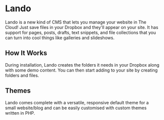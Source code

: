 Lando
=====

Lando is a new kind of CMS that lets you manage your website in The Cloud! Just save files in your Dropbox and they'll appear on your site. It has support for pages, posts, drafts, text snippets, and file collections that you can turn into cool things like galleries and slideshows.

How It Works
------------

During installation, Lando creates the folders it needs in your Dropbox along with some demo content. You can then start adding to your site by creating folders and files.


Themes
------

Lando comes complete with a versatile, responsive default theme for a small website/blog and can be easily customised with custom themes written in PHP.